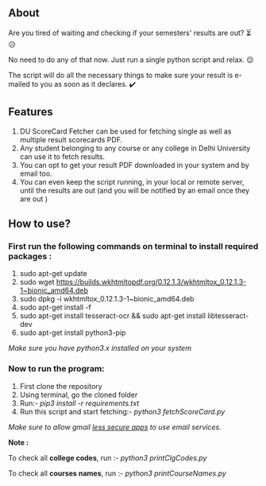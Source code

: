 ## About

Are you tired of waiting and checking if your semesters' results are out? :hourglass_flowing_sand: :disappointed_relieved:

No need to do any of that now. Just run a single python script and relax. :relieved:

The script will do all the necessary things to make sure your result is e-mailed to you as soon as it declares. :heavy_check_mark:

## Features

1. DU ScoreCard Fetcher can be used for fetching single as well as multiple result scorecards PDF.
2. Any student belonging to any course or any college in Delhi University can use it to fetch results. 
3. You can opt to get your result PDF downloaded in your system and by email too.
4. You can even keep the script running, in your local or remote server, until the results are out (and you will be notified by an email once they are out )

## How to use?

### First run the following commands on terminal to install required packages : 

1. sudo apt-get update
2. sudo wget https://builds.wkhtmltopdf.org/0.12.1.3/wkhtmltox_0.12.1.3-1~bionic_amd64.deb
3. sudo dpkg -i wkhtmltox_0.12.1.3-1~bionic_amd64.deb
4. sudo apt-get install -f
5. sudo apt-get install tesseract-ocr && sudo apt-get install libtesseract-dev
6. sudo apt-get install python3-pip

_Make sure you have python3.x installed on your system_

### Now to run the program:

1. First clone the repository
2. Using terminal, go the cloned folder
3. Run:-  *pip3 install -r requirements.txt*
4. Run this script and start fetching:-  *python3 fetchScoreCard.py*

_Make sure to allow gmail [less secure apps](https://myaccount.google.com/lesssecureapps) to use email services._


**Note :**

To check all **college codes**, run :-  *python3 printClgCodes.py*

To check all **courses names**, run :-   *python3 printCourseNames.py*


